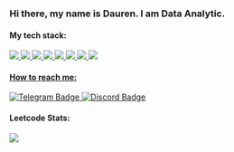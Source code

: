 ### Hi there, my name is Dauren. I am Data Analytic. 

#### My tech stack:
<div id="badges">
  <a href="https://www.python.org">
  <img src="https://img.shields.io/badge/Python-FFD43B?style=for-the-badge&logo=python&logoColor=blue"/>
 </a>
 <a href="https://jupyter.org/">
  <img src="https://img.shields.io/badge/Jupyter-F37626.svg?&style=for-the-badge&logo=Jupyter&logoColor=white"/>
 </a>
 <a href="https://numpy.org/">
  <img src="https://img.shields.io/badge/Numpy-777BB4?style=for-the-badge&logo=numpy&logoColor=white"/>
  </a>
  
 <a href="https://pandas.pydata.org/">
  <img src="https://img.shields.io/badge/Pandas-2C2D72?style=for-the-badge&logo=pandas&logoColor=white"/>
 </a>
 <a href="https://scipy.org">
  <img src="https://img.shields.io/badge/SciPy-654FF0?style=for-the-badge&logo=SciPy&logoColor=white"/>
 </a>
 <a href="https://plotly.com/">
  <img src="https://img.shields.io/badge/Plotly-239120?style=for-the-badge&logo=plotly&logoColor=white"/>
 <a href="https://www.microsoft.com/en-us/sql-server/sql-server-2019">  
  <img src="https://img.shields.io/badge/Microsoft_SQL_Server-CC2927?style=for-the-badge&logo=microsoft-sql-server&logoColor=white"/> 
 <a href="https://cloud.google.com/bigquery">
  <img src="https://img.shields.io/badge/Google%20BigQuery-blue?style=for-the-badge&logo=bigquery&logoColor=white%22%20alt=%22Pandas%20Badge%22/"/>
</div>


#### How to reach me: 
<div id="links">
 <a href="https://t.me/peacemaker_dott">
  <img src="https://img.shields.io/badge/Telegram-2CA5E0?style=for-the-badge&logo=telegram&logoColor=white" alt="Telegram Badge"/>
 </a>
 <a href="https://discordapp.com/users/450079878046416896">
  <img src="https://img.shields.io/badge/Discord-5865F2?style=for-the-badge&logo=discord&logoColor=white" alt="Discord Badge"/>
 </a>
</div>

#### Leetcode Stats:

![](https://leetcard.jacoblin.cool/PeacemakerDott?ext=heatmap)
